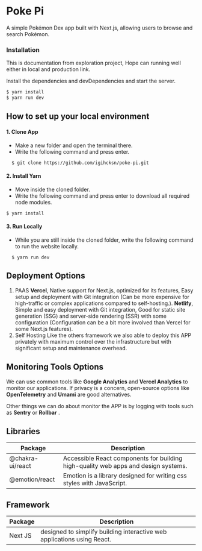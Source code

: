 # Poke Pi

A simple Pokémon Dex app built with Next.js, allowing users to browse and search Pokémon.

### Installation

This is documentation from exploration project, Hope can running well either in local and production link.

Install the dependencies and devDependencies and start the server.

```sh
$ yarn install
$ yarn run dev
```
## How to set up your local environment

#### 1. Clone App

- Make a new folder and open the terminal there.
- Write the following command and press enter.

```
  $ git clone https://github.com/igihcksn/poke-pi.git
```

#### 2. Install Yarn

- Move inside the cloned folder.
- Write the following command and press enter to download all required node modules.

```
$ yarn install
```

#### 3. Run Locally

- While you are still inside the cloned folder, write the following command to run the website locally.

```
  $ yarn run dev
```

## Deployment Options

 1. PAAS
	**Vercel**, Native support for Next.js, optimized for its features, Easy setup and deployment with Git integration (Can be more expensive for high-traffic or complex applications compared to self-hosting.).
	**Netlify**, Simple and easy deployment with Git integration, Good for static site generation (SSG) and server-side rendering (SSR) with some configuration (Configuration can be a bit more involved than Vercel for some Next.js features).
 2. Self Hosting
Like the others framework we also able to deploy this APP privately with maximum control over  the infrastructure but with significant setup and maintenance overhead.

## Monitoring Tools Options

We can use common tools like **Google Analytics** and **Vercel Analytics** to monitor our applications. If privacy is a concern, open-source options like **OpenTelemetry** and **Umami** are good alternatives.

Other things we can do about monitor the APP is by logging with tools such as **Sentry** or **Rollbar** .

## Libraries


| Package        |Description                          |
|----------------|-------------------------------|
|@chakra-ui/react|Accessible React components for building high-quality web apps and design systems.            |
|@emotion/react|Emotion is a library designed for writing css styles with JavaScript.            |

## Framework


| Package        |Description                          |
|----------------|-------------------------------|
|Next JS|designed to simplify building interactive web applications using React.            |